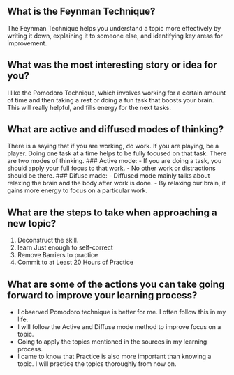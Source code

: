 ## What is the Feynman Technique?
The Feynman Technique helps you understand a topic more effectively by writing it down, explaining it to someone else, and identifying key areas for improvement.

## What was the most interesting story or idea for you?
I like the Pomodoro Technique, which involves working for a certain amount of time and then taking a rest or doing a fun task that boosts your brain. This will really helpful, and fills energy for the next tasks.

## What are active and diffused modes of thinking?
There is a saying that if you are working, do work. If you are playing, be a player. Doing one task at a time helps to be fully focused on that task. There are two modes of thinking.
    ### Active mode:
        - If you are doing a task, you should apply your full focus to that work.
        - No other work or distractions should be there.
     ### Difuse made:
        - Diffused mode mainly talks about relaxing the brain and the body after work is done.
        - By relaxing our brain, it gains more energy to focus on a particular work.

## What are the steps to take when approaching a new topic? 
1. Deconstruct the skill.
2. learn Just enough to self-correct
3. Remove Barriers to practice
4. Commit to at Least 20 Hours of Practice

## What are some of the actions you can take going forward to improve your learning process?
- I observed Pomodoro technique is better for me. I often follow this in my life.
- I will follow the Active and Diffuse mode method to improve focus on a topic.
- Going to apply the topics mentioned in the sources in my learning process.
- I came to know that Practice is also more important than knowing a topic. I will practice the topics thoroughly from now on.

